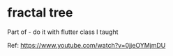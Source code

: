 # fractal tree

Part of - do it with flutter class I taught

Ref: https://www.youtube.com/watch?v=0jjeOYMjmDU
